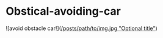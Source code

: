 # Obstical-avoiding-car

![avoid obstacle car!]([/posts/path/to/img.jpg "Optional title"](https://hackster.imgix.net/uploads/attachments/1137946/_vCp8AGtEVP.blob?auto=compress&w=900&h=675&fit=min&fm=jpg))
